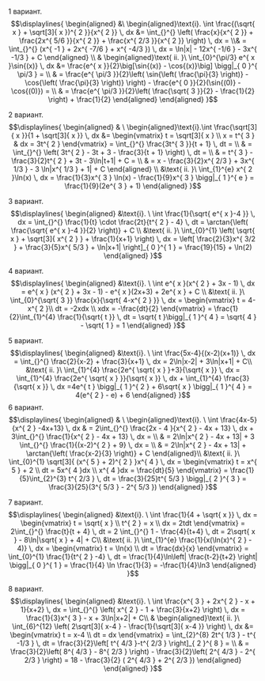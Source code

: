 1 вариант.
$$\displaylines{
\begin{aligned}
&\  \begin{aligned}\text{i}.
\int \frac{(\sqrt{ x } + \sqrt[3]{ x })^{ 2 }}{x^{ 2 }}  \, dx  &= \int_{}^{} \left( \frac{x}{x^{ 2 }} + \frac{2x^{ 5/6 }}{x^{ 2 }} + \frac{x^{ 2/3 }}{x^{ 2 }} \right)  \, dx =  \\& =  \int_{}^{} (x^{ -1 } + 2x^{ -7/6 } + x^{ -4/3 }) \, dx = \ln|x| - 12x^{ -1/6 } - 3x^{ -1/3 } + C
\end{aligned} \\
& \begin{aligned}\text{ ii. }\
\int_{0}^{\pi/3} e^{ x }\sin{(x)} \, dx &= \frac{e^{ x }}{2}\big[\sin{(x)} - \cos{(x)}\big] \bigg|_{ 0 }^{ \pi/3 } = \\ & = \frac{e^{ \pi/3 }}{2}\left( \sin{\left( \frac{\pi}{3}  \right)} - \cos{\left( \frac{\pi}{3} \right)} \right) - \frac{e^{ 0 }}{2}(\sin{(0)} - \cos{(0)}) = \\ & = \frac{e^{ \pi/3 }}{2}\left( \frac{\sqrt{ 3 }}{2} - \frac{1}{2} \right) + \frac{1}{2}
\end{aligned}
\end{aligned}
}$$

2 вариант.
$$\displaylines{
\begin{aligned}
& \ \begin{aligned}\text{i}.\int \frac{\sqrt[3]{ x }}{1 + \sqrt[3]{ x }}  \, dx &= \begin{vmatrix}
t = \sqrt[3]{ x }  \\
x = t^{ 3 } & dx = 3t^{ 2 }
\end{vmatrix} = 
\int_{}^{} \frac{3t^{ 3 }}{t + 1} \, dt = \\ & = \int_{}^{} \left( 3t^{ 2 } - 3t + 3 - \frac{3}{t + 1} \right) \, dt = \\ & =  t^{ 3 } - \frac{3}{2}t^{ 2 } + 3t - 3\ln|t+1| + C = \\ & =  x - \frac{3}{2}x^{ 2/3 } + 3x^{ 1/3 } - 3 \ln|x^{ 1/3 } + 1| + C
\end{aligned} \\
&\text{ ii. }\ \int_{1}^{e} x^{ 2 }\ln(x) \, dx = \frac{1}{3}x^{ 3 } \ln(x) - \frac{1}{9}x^{ 3 } \bigg|_{ 1 }^{ e } = \frac{1}{9}(2e^{ 3 } + 1)
\end{aligned}
}$$

3 вариант.
$$\displaylines{
\begin{aligned}
&\text{i}. \ \int \frac{1}{\sqrt{ e^{ x }-4 }} \, dx = \int_{}^{} \frac{1}{t} \cdot  \frac{2t}{t^{ 2 } - 4} \, dt = \arctan{\left( \frac{\sqrt{ e^{ x }-4 }}{2} \right)} + C \\
&\text{ ii. }\ \int_{0}^{1} \left( \sqrt{ x } + \sqrt[3]{ x^{ 2 } } + \frac{1}{x+1} \right) \, dx  = \left[  \frac{2}{3}x^{ 3/2 } + \frac{3}{5}x^{ 5/3 } + \ln|x+1| \right]_{ 0 }^{ 1 } = \frac{19}{15} + \ln(2)
\end{aligned}
}$$

4 вариант.
$$\displaylines{
\begin{aligned}
&\text{i}. \ \int e^{ x }(x^{ 2 } + 3x - 1) \, dx = e^{ x } (x^{ 2 } + 3x - 1) - e^{ x }(2x+3) + 2e^{ x } + C \\
&\text{ ii. }\ \int_{0}^{\sqrt{ 3 }} \frac{x}{\sqrt{ 4-x^{ 2 } }} \, dx = \begin{vmatrix}
t = 4-x^{ 2 }\\
dt = -2xdx \\
xdx = -\frac{dt}{2}
\end{vmatrix} = \frac{1}{2}\int_{1}^{4} \frac{1}{\sqrt{ t }} \, dt = \sqrt{ t }\bigg|_{ 1 }^{ 4 } = \sqrt{ 4 } - \sqrt{ 1 } = 1
\end{aligned}
}$$

5 вариант.
$$\displaylines{
\begin{aligned}
&\text{i}. \ \int \frac{5x-4}{(x-2)(x+1)}  \, dx = \int_{}^{} \frac{2}{x-2} + \frac{3}{x+1} \, dx  = 2\ln|x-2| + 3\ln|x+1| + C\\
&\text{ ii. }\ \int_{1}^{4} \frac{2e^{ \sqrt{ x } }+3}{\sqrt{ x }} \, dx = \int_{1}^{4} \frac{2e^{ \sqrt{ x } }}{\sqrt{ x }} \, dx + \int_{1}^{4} \frac{3}{\sqrt{ x }} \, dx  =4e^{ t } \bigg|_{ 1 }^{ 2 } + 6\sqrt{ x } \bigg|_{ 1 }^{ 4 } = 4(e^{ 2 } - e) + 6
\end{aligned}
}$$
6 вариант.
$$\displaylines{
\begin{aligned}
& \ \begin{aligned}\text{i}. \ 
\int \frac{4x-5}{x^{ 2 } -4x+13} \, dx & = 2\int_{}^{} \frac{2x - 4 }{x^{ 2 } - 4x + 13} \, dx  + 3\int_{}^{} \frac{1}{x^{ 2 } - 4x + 13} \, dx = \\ & =  2\ln|x^{ 2 } - 4x + 13| + 3 \int_{}^{} \frac{1}{(x-2)^{ 2 } + 9} \, dx = \\ & = 2\ln|x^{ 2 } - 4x + 13| + \arctan{\left( \frac{x-2}{3} \right)} + C
\end{aligned}\\
&\text{ ii. }\ \int_{0}^{1} \sqrt[3]{ (x^{ 5 } + 2)^{ 2 } }x^{ 4 } \, dx = \begin{vmatrix}
t = x^{ 5 } + 2 \\
dt = 5x^{ 4 }dx \\
x^{ 4 }dx = \frac{dt}{5}
\end{vmatrix} = \frac{1}{5}\int_{2}^{3} t^{ 2/3 } \, dt = \frac{3}{25}t^{ 5/3 } \bigg|_{ 2 }^{ 3 } = \frac{3}{25}(3^{ 5/3 } - 2^{ 5/3 })
\end{aligned}
}$$

7 вариант.
$$\displaylines{
\begin{aligned}
&\text{i}. \ \int \frac{1}{4 + \sqrt{ x }}  \, dx = \begin{vmatrix}
t = \sqrt{ x } \\
t^{ 2 } = x \\
dx = 2tdt
\end{vmatrix} = 2\int_{}^{} \frac{t}{t + 4} \, dt = 2 \int_{}^{} 1 - \frac{4}{t+4} \, dt = 2\sqrt{ x } - 8\ln|\sqrt{ x } + 4| + C\\
&\text{ ii. }\ \int_{1}^{e} \frac{1}{x(\ln(x)^{ 2 } - 4)}  \, dx = \begin{vmatrix}
t = \ln(x) \\
dt = \frac{dx}{x}
\end{vmatrix} = \int_{0}^{1} \frac{1}{t^{ 2 } -4} \, dt = \frac{1}{4}\ln\left| \frac{t-2}{t+2} \right| \bigg|_{ 0 }^{ 1 } = \frac{1}{4} \ln \frac{1}{3} = -\frac{1}{4}\ln3  
\end{aligned}
}$$

8 вариант.
$$\displaylines{
\begin{aligned}
&\text{i}. \ \int \frac{x^{ 3 } + 2x^{ 2 } - x + 1}{x+2} \, dx = \int_{}^{} \left( x^{ 2 } - 1 + \frac{3}{x+2} \right) \, dx  = \frac{1}{3}x^{ 3 } - x + 3\ln|x+2| + C\\
& \begin{aligned}\text{ ii. }\
\int_{6}^{12} \left( 2\sqrt[3]{ x-4 } - \frac{1}{\sqrt[3]{ x-4 }} \right) \, dx &= \begin{vmatrix}
t = x-4 \\
dt = dx
\end{vmatrix} = \int_{2}^{8} 2t^{ 1/3 } - t^{ -1/3 } \, dt = \frac{3}{2}\left[ t^{ 4/3 }-t^{ 2/3 } \right]_{ 2 }^{ 8 } = \\
& = \frac{3}{2}\left(  8^{ 4/3 } - 8^{ 2/3 } \right) - \frac{3}{2}\left(  2^{ 4/3 } -  2^{ 2/3 } \right) = 18  - \frac{3}{2} ( 2^{ 4/3  } + 2^{ 2/3 })
\end{aligned}
\end{aligned}
}$$
